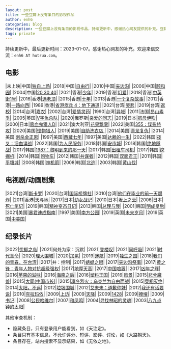 ```yaml
---
layout: post
title: 一些豆瓣上没有条目的影视作品
author: enh6
categories: blog
description: 一些豆瓣上没有条目的影视作品，持续更新中，感谢热心网友提供的补充。豆瓣，页面，词条，条目，封杀，屏蔽，删除，404，消失，下架，搜不到，没有，被删，审查，被禁，禁片。
tags: private
---
```


持续更新中，最后更新时间：2023-01-07。感谢热心网友的补充。欢迎来信交流：`enh6 AT hutrua.com`。

## 电影

|未上映|中国|[独自上场](https://www.imdb.com/title/tt9150572/)|
|2018|中国|[自由行](https://www.imdb.com/title/tt8731042/)|
|2010|中国|[夹边沟](https://www.imdb.com/title/tt1723112/)|
|2006|中国|[颐和园](https://www.imdb.com/title/tt0794374/)|
|2004|中国|[20 30 40](https://www.imdb.com/title/tt0397229/)|
|2021|香港|[少年](https://www.imdb.com/title/tt15743130/)|
|2019|香港|[幻爱](https://www.imdb.com/title/tt11810546/)|
|2018|香港|[中英街1号](https://www.imdb.com/title/tt7473032/)|
|2016|香港|[选老顶](https://www.imdb.com/title/tt5609302/)|
|2015|香港|[十年](https://www.imdb.com/title/tt5269560/)|
|2013|香港|[一个复杂故事](https://www.imdb.com/title/tt3503902/)|
|2012|香港|[一路向西](https://www.imdb.com/title/tt2370792/)|
|1989|香港|[省港旗兵 4：地下通道](https://www.imdb.com/title/tt0103162/)|
|2021|台湾|[哭悲](https://www.imdb.com/title/tt13872248/)|
|2019|台湾|[返校](https://www.imdb.com/title/tt10805432/)|
|2014|台湾|[嘉农](https://www.imdb.com/title/tt2247566/)|
|2002|台湾|[爱情灵药](https://www.imdb.com/title/tt0373718/)|
|1990|台湾|[异域](https://www.imdb.com/title/tt0100987/)|
|2011|法国|[昂山素季](https://www.imdb.com/title/tt1802197/)|
|2005|英国|[V字仇杀队](https://www.imdb.com/title/tt0434409/)|
|2020|俄罗斯|[亲爱的同志](https://www.imdb.com/title/tt10796286/)|
|2019|日本|[航母伊吹](https://www.imdb.com/title/tt8649224/)|
|2000|日本|[吸血鬼猎人D](https://www.imdb.com/title/tt0216651/)|
|2021|澳大利亚|[花果飘零](https://www.imdb.com/title/tt15575176/)|
|2022|美国|[355：谍影特攻](https://www.imdb.com/title/tt8356942/)|
|2020|美国|[怪物猎人](https://www.imdb.com/title/tt6475714/)|
|2019|美国|[自助洗衣店 ](https://www.imdb.com/title/tt5865326/)|
|2014|美国|[青龙复仇](https://www.imdb.com/title/tt1396523/)|
|2014|美国|[刺杀金正恩](https://www.imdb.com/title/tt2788710/)|
|1997|美国|[西藏七年](https://www.imdb.com/title/tt0120102/)|
|1997|美国|[达赖的一生](https://www.imdb.com/title/tt0119485/)|
|2022|韩国|[夜叉：浴血谍战](https://www.imdb.com/title/tt12663250/)|
|2022|韩国|[为人民服务](https://www.imdb.com/title/tt18372308/)|
|2018|韩国|[安市城](https://www.imdb.com/title/tt6931414/)|
|2018|韩国|[绝地隧战](https://www.imdb.com/title/tt7156436/)|
|2017|韩国|[1987：黎明到来的那一天](https://www.imdb.com/title/tt6493286/)|
|2017|韩国|[出租车司机](https://www.imdb.com/title/tt6878038/)|
|2017|韩国|[挖掘机](https://www.imdb.com/title/tt7506740/)|
|2014|韩国|[购物车](https://www.imdb.com/title/tt3953834/)|
|2012|韩国|[共谋者](https://www.imdb.com/title/tt2308860/)|
|2012|韩国|[双面君王](https://www.imdb.com/title/tt2290840/)|
|2011|韩国|[平壤城](https://www.imdb.com/title/tt1832438/)|
|2008|韩国|[神机箭](https://www.imdb.com/title/tt1185594/)|
|2008|韩国|[北逃](https://www.imdb.com/title/tt1133922/)|
|2003|韩国|[黄山伐](https://www.imdb.com/title/tt0378078/)|

## 电视剧/动画剧集

|2021|台湾|[斯卡罗](https://www.imdb.com/title/tt15207176/)|
|2020|台湾|[国际桥牌社](https://www.imdb.com/title/tt11820476/)|
|2010|台湾|[他们在毕业的前一天爆炸](https://www.imdb.com/title/tt1813893/)|
|2011|香港|[天与地](https://www.imdb.com/title/tt2165489/)|
|2017|日本|[幼女战记](https://www.imdb.com/title/tt6455986/)|
|2010|日本|[坂上之云](https://www.imdb.com/title/tt1562754/)|
|2006|日本|[死亡笔记](https://www.imdb.com/title/tt0877057/)|
|2019|韩国|[精神变态日记](https://www.imdb.com/title/tt11133466/)|
|2013|韩国|[总理与我](https://www.imdb.com/title/tt3284102/)|
|2001|韩国|[明成皇后](https://www.imdb.com/title/tt2288116/)|
|2021|美国|[暴君速成指南](https://www.imdb.com/title/tt14832996/)|
|1997|美国|[南方公园](https://www.imdb.com/title/tt0121955/)|
|2019|英国|[未来岁月](https://www.imdb.com/title/tt8694364/)|
|2019|英国|[中美国](https://www.imdb.com/title/tt7948996/)|

## 纪录长片

|2022|[忧郁之岛](https://www.imdb.com/title/tt15282802/)|
|2021|何处为家：沉默|
|2021|[登楼叹](https://www.imdb.com/title/tt14505430/)|
|2021|[同呼吸](https://www.imdb.com/title/tt13648230/)|
|2021|[时代革命](https://www.imdb.com/title/tt15049118/)|
|2020|[理大围城](https://www.imdb.com/title/tt14266320/)|
|2020|[加冕](https://www.imdb.com/title/tt12935000/)|
|2019|[迷航](https://www.imdb.com/title/tt13236440/)|
|2019|[独生之国](https://www.imdb.com/title/tt8923482/)|
|2018|[我们的青春，在台湾](https://www.imdb.com/title/tt8711506/)|
|2017|并：控制|
|2017|[蜻蜓之眼](https://www.imdb.com/title/tt6576482/)|
|2017|[夹边沟祭事](https://www.imdb.com/title/tt7877136/)|
|2017|[黄之锋：青年人物对抗超级强权](https://www.imdb.com/title/tt6333072/)|
|2017|[地厚天高](https://www.imdb.com/title/tt7875626/)|
|2017|[中国喧嚣](https://www.imdb.com/title/tt7215388/)|
|2017|[凶年之畔](https://www.imdb.com/title/tt6433144/)|
|2016|[苹果的滋味](https://www.imdb.com/title/tt5890754/)|
|2016|[海南之后](https://www.imdb.com/title/tt4079902/)|
|2016|[塑料王国](https://www.imdb.com/title/tt6090264/)|
|2016|[风景](https://www.imdb.com/title/tt6021632/)|
|2015|[悲兮魔兽](https://www.imdb.com/title/tt4901304/)|
|2015|[大同(中国市长)](https://www.imdb.com/title/tt4056808/)|
|2015|[凜冬烈火：乌克兰为自由而战](https://www.imdb.com/title/tt4908644/)|
|2015|[竞相灭绝](https://www.imdb.com/title/tt1618448/)|
|2014|[太阳，不远](https://www.imdb.com/title/tt4805912/)|
|2012|[垃圾围城](https://www.imdb.com/title/tt1980046/)|
|2012|[艾未未：道歉你妹](https://www.imdb.com/title/tt1845773/)|
|2012|[我还有话要说](https://www.imdb.com/title/tt2164662/)|
|2010|[克拉玛依](https://www.imdb.com/title/tt1720130/)|
|2009|[上访](https://www.imdb.com/title/tt1426381/)|
|2009|[天降](https://www.imdb.com/title/tt2136916/)|
|2009|[1428](https://www.imdb.com/title/tt1500679/)|
|2009|[掩埋](https://www.imdb.com/title/tt4370770/)|
|2009|[书记](https://www.imdb.com/title/tt1859619/)|
|2008|[公民哈维尔](https://www.imdb.com/title/tt0843329/)|
|2007|[和凤鸣](https://www.imdb.com/title/tt1032880/)|
|2004|[寻找林昭的灵魂](https://www.imdb.com/title/tt6083394/)|
|2003|[八九点钟的太阳](https://www.imdb.com/title/tt0381430/)|

其他审查机制：
- 隐藏条目，只有登录用户能看到，如《天注定》。
- 条目只有基本信息，不允许评分、短评、影评、讨论，如《大路朝天》。
- 条目存在，站内搜索不显示结果，如《无依之地》。
